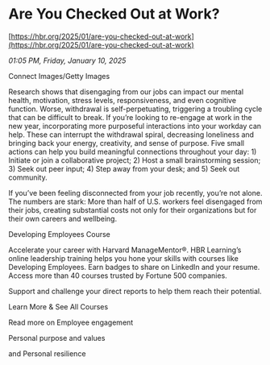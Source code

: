 # Are You Checked Out at Work?

[https://hbr.org/2025/01/are-you-checked-out-at-work](https://hbr.org/2025/01/are-you-checked-out-at-work)

*01:05 PM, Friday, January 10, 2025*

Connect Images/Getty Images

Research shows that disengaging from our jobs can impact our mental health, motivation, stress levels, responsiveness, and even cognitive function. Worse, withdrawal is self-perpetuating, triggering a troubling cycle that can be difficult to break. If you’re looking to re-engage at work in the new year, incorporating more purposeful interactions into your workday can help. These can interrupt the withdrawal spiral, decreasing loneliness and bringing back your energy, creativity, and sense of purpose. Five small actions can help you build meaningful connections throughout your day: 1) Initiate or join a collaborative project; 2) Host a small brainstorming session; 3) Seek out peer input; 4) Step away from your desk; and 5) Seek out community.

If you’ve been feeling disconnected from your job recently, you’re not alone. The numbers are stark: More than half of U.S. workers feel disengaged from their jobs, creating substantial costs not only for their organizations but for their own careers and wellbeing.

Developing Employees Course

Accelerate your career with Harvard ManageMentor®. HBR Learning’s online leadership training helps you hone your skills with courses like Developing Employees. Earn badges to share on LinkedIn and your resume. Access more than 40 courses trusted by Fortune 500 companies.

Support and challenge your direct reports to help them reach their potential.

Learn More & See All Courses

Read more on Employee engagement

Personal purpose and values

and Personal resilience

